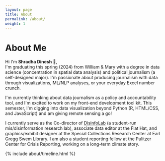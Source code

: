 ```yaml
---
layout: page
title: About
permalink: /about/
weight: 1
---
```


# **About Me**

Hi I'm **Shradha Dinesh** :wave:,<br>
I'm graduating this spring (2024) from William & Mary with a degree in data science (concentration in spatial data analysis) and political journalism (a self-designed major). I'm passionate about producing journalism with data through visualizations, ML/NLP analyses, or your everyday Excel number crunch. 

I'm currently thinking about data journalism as a policy and accountability tool, and I'm excited to work on my front-end development tool kit. This semester, I'm digging into data visualization beyond Python (R, HTML/CSS, and JavaScript) and am giving remote sensing a go!

I currently serve as the Co-director of [DisinfoLab](https://www.disinfolab.wm.edu/) (a student-run mis/disinformation research lab), associate data editor at the Flat Hat, and graphics/exhibit designer at the Special Collections Research Center at Earl Gregg Swem Library. I am also a student reporting fellow at the Pulitzer Center for Crisis Reporting, working on a long-term climate story. 

<div class="row">
{% include about/timeline.html %}
</div>
